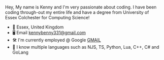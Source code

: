 Hey, My name is Kenny and I'm very passionate about coding. I have been coding through-out my entire life and have a degree from University of Essex Colchester for Computing Science!

*   📍   Essex, United Kingdom
*   🖥️  Email [kennybenny331@gmail.com](mailto:kennybenny331@gmail.com)
*   🛠️  I'm currently employed @ Google [GMAIL](https://gmail.com)
*   🧰  I know multiple languages such as NJS, TS, Python, Lua, C++, C# and GoLang